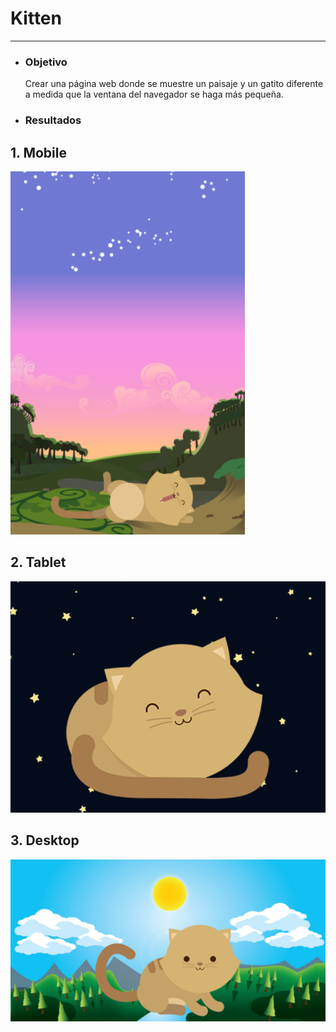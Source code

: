 # **Kitten**
------

- ### **Objetivo**

    Crear una página web donde se muestre un paisaje y un gatito diferente a medida que la ventana del navegador se haga más pequeña.

- ### **Resultados**

## 1. Mobile

![Kitten](assets/results/mobile.png)

## 2. Tablet
![Kitten](assets/results/tablet.png)

## 3. Desktop
![Kitten](assets/results/desktop.png)